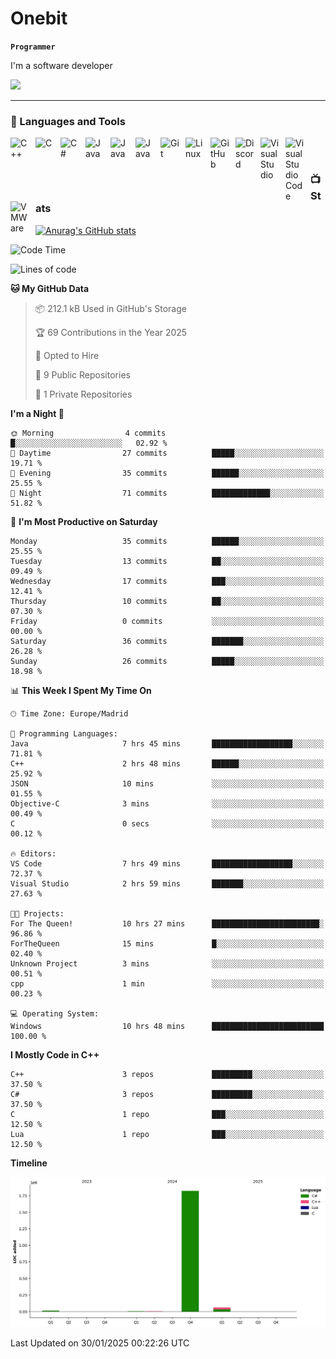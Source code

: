 # Onebit

**`Programmer`**

I'm a software developer

   ![](https://komarev.com/ghpvc/?username=onebit5&color=blueviolet)

---

### 🧰 Languages and Tools

<img align="left" alt="C++" width="30px" style="padding-right:10px;" src="https://cdn.jsdelivr.net/gh/devicons/devicon/icons/cplusplus/cplusplus-original.svg" />
<img align="left" alt="C" width="30px" style="padding-right:10px;" src="https://cdn.jsdelivr.net/gh/devicons/devicon/icons/c/c-original.svg" />
<img align="left" alt="C#" width="30px" style="padding-right:10px;" src="https://cdn.jsdelivr.net/gh/devicons/devicon/icons/csharp/csharp-original.svg" />
<img align="left" alt="Java" width="30px" style="padding-right:10px;" src="https://cdn.jsdelivr.net/gh/devicons/devicon/icons/java/java-original.svg"/>
<img align="left" alt="Java" width="30px" style="padding-right:10px;" src="https://cdn.jsdelivr.net/gh/devicons/devicon/icons/lua/lua-original.svg"/>
<img align="left" alt="Java" width="30px" style="padding-right:10px;" src="https://cdn.jsdelivr.net/gh/devicons/devicon/icons/unity/unity-original.svg"/>
<img align="left" alt="Git" width="30px" style="padding-right:10px;" src="https://cdn.jsdelivr.net/gh/devicons/devicon/icons/git/git-original.svg" />
<img align="left" alt="Linux" width="30px" style="padding-right:10px;" src="https://cdn.jsdelivr.net/gh/devicons/devicon/icons/linux/linux-original.svg" />
<img align="left" alt="GitHub" width="30px" style="padding-right:10px;" src="https://cdn.jsdelivr.net/gh/devicons/devicon/icons/github/github-original.svg" />
<img align="left" alt="Discord" width="30px" style="padding-right:10px;" src="https://cdn.jsdelivr.net/npm/simple-icons@3.13.0/icons/discord.svg" />
<img align="left" alt="Visual Studio" width="30px" style="padding-right:10px;" src="https://cdn.jsdelivr.net/npm/simple-icons@3.13.0/icons/visualstudio.svg" />
<img align="left" alt="Visual Studio Code" width="30px" style="padding-right:10px;" src="https://cdn.jsdelivr.net/npm/simple-icons@3.13.0/icons/visualstudiocode.svg" />
<img align="left" alt="VMWare" width="30px" style="padding-right:10px;" src="https://cdn.jsdelivr.net/npm/simple-icons@3.13.0/icons/vmware.svg" />
<br />

#

### 📺 Stats
[![Anurag's GitHub stats](https://github-readme-stats.vercel.app/api?username=onebit5&show_icons=true&theme=radical)](https://github.com/anuraghazra/github-readme-stats)                
<!--START_SECTION:waka-->
![Code Time](http://img.shields.io/badge/Code%20Time-10%20hrs%2048%20mins-blue)

![Lines of code](https://img.shields.io/badge/From%20Hello%20World%20I%27ve%20Written-1.9%20million%20lines%20of%20code-blue)

**🐱 My GitHub Data** 

> 📦 212.1 kB Used in GitHub's Storage 
 > 
> 🏆 69 Contributions in the Year 2025
 > 
> 💼 Opted to Hire
 > 
> 📜 9 Public Repositories 
 > 
> 🔑 1 Private Repositories 
 > 
**I'm a Night 🦉** 

```text
🌞 Morning                4 commits           █░░░░░░░░░░░░░░░░░░░░░░░░   02.92 % 
🌆 Daytime                27 commits          █████░░░░░░░░░░░░░░░░░░░░   19.71 % 
🌃 Evening                35 commits          ██████░░░░░░░░░░░░░░░░░░░   25.55 % 
🌙 Night                  71 commits          █████████████░░░░░░░░░░░░   51.82 % 
```
📅 **I'm Most Productive on Saturday** 

```text
Monday                   35 commits          ██████░░░░░░░░░░░░░░░░░░░   25.55 % 
Tuesday                  13 commits          ██░░░░░░░░░░░░░░░░░░░░░░░   09.49 % 
Wednesday                17 commits          ███░░░░░░░░░░░░░░░░░░░░░░   12.41 % 
Thursday                 10 commits          ██░░░░░░░░░░░░░░░░░░░░░░░   07.30 % 
Friday                   0 commits           ░░░░░░░░░░░░░░░░░░░░░░░░░   00.00 % 
Saturday                 36 commits          ███████░░░░░░░░░░░░░░░░░░   26.28 % 
Sunday                   26 commits          █████░░░░░░░░░░░░░░░░░░░░   18.98 % 
```


📊 **This Week I Spent My Time On** 

```text
🕑︎ Time Zone: Europe/Madrid

💬 Programming Languages: 
Java                     7 hrs 45 mins       ██████████████████░░░░░░░   71.81 % 
C++                      2 hrs 48 mins       ██████░░░░░░░░░░░░░░░░░░░   25.92 % 
JSON                     10 mins             ░░░░░░░░░░░░░░░░░░░░░░░░░   01.55 % 
Objective-C              3 mins              ░░░░░░░░░░░░░░░░░░░░░░░░░   00.49 % 
C                        0 secs              ░░░░░░░░░░░░░░░░░░░░░░░░░   00.12 % 

🔥 Editors: 
VS Code                  7 hrs 49 mins       ██████████████████░░░░░░░   72.37 % 
Visual Studio            2 hrs 59 mins       ███████░░░░░░░░░░░░░░░░░░   27.63 % 

🐱‍💻 Projects: 
For The Queen!           10 hrs 27 mins      ████████████████████████░   96.86 % 
ForTheQueen              15 mins             █░░░░░░░░░░░░░░░░░░░░░░░░   02.40 % 
Unknown Project          3 mins              ░░░░░░░░░░░░░░░░░░░░░░░░░   00.51 % 
cpp                      1 min               ░░░░░░░░░░░░░░░░░░░░░░░░░   00.23 % 

💻 Operating System: 
Windows                  10 hrs 48 mins      █████████████████████████   100.00 % 
```

**I Mostly Code in C++** 

```text
C++                      3 repos             █████████░░░░░░░░░░░░░░░░   37.50 % 
C#                       3 repos             █████████░░░░░░░░░░░░░░░░   37.50 % 
C                        1 repo              ███░░░░░░░░░░░░░░░░░░░░░░   12.50 % 
Lua                      1 repo              ███░░░░░░░░░░░░░░░░░░░░░░   12.50 % 
```



**Timeline**

![Lines of Code chart](https://raw.githubusercontent.com/Onebit5/Onebit5/main/assets/bar_graph.png)


 Last Updated on 30/01/2025 00:22:26 UTC
<!--END_SECTION:waka-->

